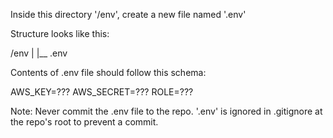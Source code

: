 
Inside this directory '/env', create a new file named '.env'

Structure looks like this:

/env 
     |
     |__  .env

Contents of .env file should follow this schema:

AWS_KEY=???
AWS_SECRET=???
ROLE=???



Note:     Never commit the .env file to the repo. 
          '.env' is ignored in .gitignore at the repo's root to prevent a commit.
